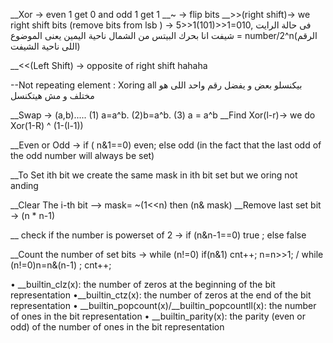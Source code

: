 __Xor -> even 1 get 0 and odd 1 get 1
__~ -> flip bits
__>>(right shift)-> we right shift bits (remove bits from lsb ) -> 5>>1(101)>>1=010, فى حالة الرايت شيفت انا بحرك البيتس من الشمال ناحية اليمين يعنى الموضوع = number/2^n(الرقم اللى ناحية الشيفت)

__<<(Left Shift) -> opposite of right shift hahaha

--Not repeating element : Xoring  all بيكنسلو بعض  و يفضل رقم واحد اللى هو مختلف و مش هيتكنسل

__Swap -> (a,b)..... (1) a=a^b. (2)b=a^b.  (3) a = a^b
__Find Xor(l-r)-> we do Xor(1-R) ^ (1-(l-1))

__Even or Odd -> if ( n&1==0) even;  else odd (in the fact that the last odd of the odd number will always be set)

__To Set ith bit we create the same mask in ith bit set but we oring not anding

__Clear The i-th bit  --> mask= ~(1<<n) then (n& mask)
__Remove last set bit -> (n * n-1)

__ check if the number is powerset of 2 -> if (n&n-1==0) true ; else false

__Count the number of set bits -> while (n!=0) if(n&1) cnt++; n=n>>1; / while (n!=0)n=n&(n-1) ; cnt++;

• __builtin_clz(x): the number of zeros at the beginning of the bit representation
•__builtin_ctz(x): the number of zeros at the end of the bit representation
• __builtin_popcount(x)/__builtin_popcountll(x): the number of ones in the bit representation
• __builtin_parity(x): the parity (even or odd) of the number of ones in the bit representation
